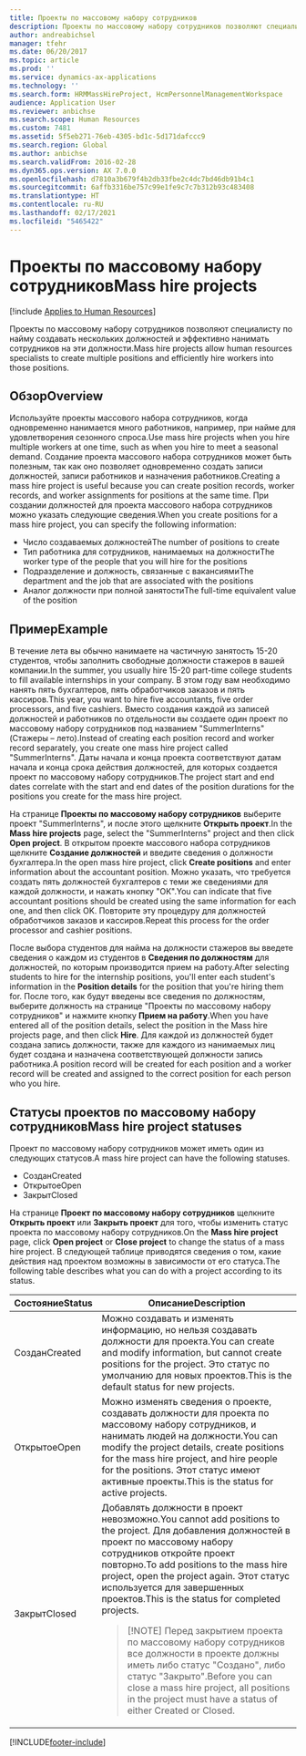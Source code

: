 ```yaml
---
title: Проекты по массовому набору сотрудников
description: Проекты по массовому набору сотрудников позволяют специалисту по найму создавать нескольких должностей и эффективно нанимать сотрудников на эти должности.
author: andreabichsel
manager: tfehr
ms.date: 06/20/2017
ms.topic: article
ms.prod: ''
ms.service: dynamics-ax-applications
ms.technology: ''
ms.search.form: HRMMassHireProject, HcmPersonnelManagementWorkspace
audience: Application User
ms.reviewer: anbichse
ms.search.scope: Human Resources
ms.custom: 7481
ms.assetid: 5f5eb271-76eb-4305-bd1c-5d171dafccc9
ms.search.region: Global
ms.author: anbichse
ms.search.validFrom: 2016-02-28
ms.dyn365.ops.version: AX 7.0.0
ms.openlocfilehash: d7810a3b679f4b2db33fbe2c4dc7bd46db91b4c1
ms.sourcegitcommit: 6affb3316be757c99e1fe9c7c7b312b93c483408
ms.translationtype: HT
ms.contentlocale: ru-RU
ms.lasthandoff: 02/17/2021
ms.locfileid: "5465422"
---
```

# <a name="mass-hire-projects"></a><span data-ttu-id="794ad-103">Проекты по массовому набору сотрудников</span><span class="sxs-lookup"><span data-stu-id="794ad-103">Mass hire projects</span></span>

[!include [Applies to Human Resources](../includes/applies-to-hr.md)]



<span data-ttu-id="794ad-104">Проекты по массовому набору сотрудников позволяют специалисту по найму создавать нескольких должностей и эффективно нанимать сотрудников на эти должности.</span><span class="sxs-lookup"><span data-stu-id="794ad-104">Mass hire projects allow human resources specialists to create multiple positions and efficiently hire workers into those positions.</span></span>

## <a name="overview"></a><span data-ttu-id="794ad-105">Обзор</span><span class="sxs-lookup"><span data-stu-id="794ad-105">Overview</span></span>

<span data-ttu-id="794ad-106">Используйте проекты массового набора сотрудников, когда одновременно нанимается много работников, например, при найме для удовлетворения сезонного спроса.</span><span class="sxs-lookup"><span data-stu-id="794ad-106">Use mass hire projects when you hire multiple workers at one time, such as when you hire to meet a seasonal demand.</span></span> <span data-ttu-id="794ad-107">Создание проекта массового набора сотрудников может быть полезным, так как оно позволяет одновременно создать записи должностей, записи работников и назначения работников.</span><span class="sxs-lookup"><span data-stu-id="794ad-107">Creating a mass hire project is useful because you can create position records, worker records, and worker assignments for positions at the same time.</span></span> <span data-ttu-id="794ad-108">При создании должностей для проекта массового набора сотрудников можно указать следующие сведения.</span><span class="sxs-lookup"><span data-stu-id="794ad-108">When you create positions for a mass hire project, you can specify the following information:</span></span>

- <span data-ttu-id="794ad-109">Число создаваемых должностей</span><span class="sxs-lookup"><span data-stu-id="794ad-109">The number of positions to create</span></span>
- <span data-ttu-id="794ad-110">Тип работника для сотрудников, нанимаемых на должности</span><span class="sxs-lookup"><span data-stu-id="794ad-110">The worker type of the people that you will hire for the positions</span></span>
- <span data-ttu-id="794ad-111">Подразделение и должность, связанные с вакансиями</span><span class="sxs-lookup"><span data-stu-id="794ad-111">The department and the job that are associated with the positions</span></span>
- <span data-ttu-id="794ad-112">Аналог должности при полной занятости</span><span class="sxs-lookup"><span data-stu-id="794ad-112">The full-time equivalent value of the position</span></span>

## <a name="example"></a><span data-ttu-id="794ad-113">Пример</span><span class="sxs-lookup"><span data-stu-id="794ad-113">Example</span></span>

<span data-ttu-id="794ad-114">В течение лета вы обычно нанимаете на частичную занятость 15-20 студентов, чтобы заполнить свободные должности стажеров в вашей компании.</span><span class="sxs-lookup"><span data-stu-id="794ad-114">In the summer, you usually hire 15-20 part-time college students to fill available internships in your company.</span></span> <span data-ttu-id="794ad-115">В этом году вам необходимо нанять пять бухгалтеров, пять обработчиков заказов и пять кассиров.</span><span class="sxs-lookup"><span data-stu-id="794ad-115">This year, you want to hire five accountants, five order processors, and five cashiers.</span></span> <span data-ttu-id="794ad-116">Вместо создания каждой из записей должностей и работников по отдельности вы создаете один проект по массовому набору сотрудников под названием "SummerInterns" (Стажеры – лето).</span><span class="sxs-lookup"><span data-stu-id="794ad-116">Instead of creating each position record and worker record separately, you create one mass hire project called "SummerInterns".</span></span> <span data-ttu-id="794ad-117">Даты начала и конца проекта соответствуют датам начала и конца срока действия должностей, для которых создается проект по массовому набору сотрудников.</span><span class="sxs-lookup"><span data-stu-id="794ad-117">The project start and end dates correlate with the start and end dates of the position durations for the positions you create for the mass hire project.</span></span>

<span data-ttu-id="794ad-118">На странице **Проекты по массовому набору сотрудников** выберите проект "SummerInterns", и после этого щелкните **Открыть проект**.</span><span class="sxs-lookup"><span data-stu-id="794ad-118">In the **Mass hire projects** page, select the "SummerInterns" project and then click **Open project**.</span></span> <span data-ttu-id="794ad-119">В открытом проекте массового набора сотрудников щелкните **Создание должностей** и введите сведения о должности бухгалтера.</span><span class="sxs-lookup"><span data-stu-id="794ad-119">In the open mass hire project, click **Create positions** and enter information about the accountant position.</span></span> <span data-ttu-id="794ad-120">Можно указать, что требуется создать пять должностей бухгалтеров с теми же сведениями для каждой должности, и нажать кнопку "ОК".</span><span class="sxs-lookup"><span data-stu-id="794ad-120">You can indicate that five accountant positions should be created using the same information for each one, and then click OK.</span></span> <span data-ttu-id="794ad-121">Повторите эту процедуру для должностей обработчиков заказов и кассиров.</span><span class="sxs-lookup"><span data-stu-id="794ad-121">Repeat this process for the order processor and cashier positions.</span></span>

<span data-ttu-id="794ad-122">После выбора студентов для найма на должности стажеров вы введете сведения о каждом из студентов в **Сведения по должностям** для должностей, по которым производится прием на работу.</span><span class="sxs-lookup"><span data-stu-id="794ad-122">After selecting students to hire for the internship positions, you'll enter each student's information in the **Position details** for the position that you're hiring them for.</span></span> <span data-ttu-id="794ad-123">После того, как будут введены все сведения по должностям, выберите должность на странице "Проекты по массовому набору сотрудников" и нажмите кнопку **Прием на работу**.</span><span class="sxs-lookup"><span data-stu-id="794ad-123">When you have entered all of the position details, select the position in the Mass hire projects page, and then click **Hire**.</span></span> <span data-ttu-id="794ad-124">Для каждой из должностей будет создана запись должности, также для каждого из нанимаемых лиц будет создана и назначена соответствующей должности запись работника.</span><span class="sxs-lookup"><span data-stu-id="794ad-124">A position record will be created for each position and a worker record will be created and assigned to the correct position for each person who you hire.</span></span>

## <a name="mass-hire-project-statuses"></a><span data-ttu-id="794ad-125">Статусы проектов по массовому набору сотрудников</span><span class="sxs-lookup"><span data-stu-id="794ad-125">Mass hire project statuses</span></span>

<span data-ttu-id="794ad-126">Проект по массовому набору сотрудников может иметь один из следующих статусов.</span><span class="sxs-lookup"><span data-stu-id="794ad-126">A mass hire project can have the following statuses.</span></span>

- <span data-ttu-id="794ad-127">Создан</span><span class="sxs-lookup"><span data-stu-id="794ad-127">Created</span></span>
- <span data-ttu-id="794ad-128">Открытое</span><span class="sxs-lookup"><span data-stu-id="794ad-128">Open</span></span>
- <span data-ttu-id="794ad-129">Закрыт</span><span class="sxs-lookup"><span data-stu-id="794ad-129">Closed</span></span>

<span data-ttu-id="794ad-130">На странице **Проект по массовому набору сотрудников** щелкните **Открыть проект** или **Закрыть проект** для того, чтобы изменить статус проекта по массовому набору сотрудников.</span><span class="sxs-lookup"><span data-stu-id="794ad-130">On the **Mass hire project** page, click **Open project** or **Close project** to change the status of a mass hire project.</span></span> <span data-ttu-id="794ad-131">В следующей таблице приводятся сведения о том, какие действия над проектом возможны в зависимости от его статуса.</span><span class="sxs-lookup"><span data-stu-id="794ad-131">The following table describes what you can do with a project according to its status.</span></span>

<table>
<thead>
<tr>
<th><span data-ttu-id="794ad-132">Состояние</span><span class="sxs-lookup"><span data-stu-id="794ad-132">Status</span></span></th>
<th><span data-ttu-id="794ad-133">Описание</span><span class="sxs-lookup"><span data-stu-id="794ad-133">Description</span></span></th>
</tr>
</thead>
<tbody>
<tr>
<td><span data-ttu-id="794ad-134">Создан</span><span class="sxs-lookup"><span data-stu-id="794ad-134">Created</span></span></td>
<td><span data-ttu-id="794ad-135">Можно создавать и изменять информацию, но нельзя создавать должности для проекта.</span><span class="sxs-lookup"><span data-stu-id="794ad-135">You can create and modify information, but cannot create positions for the project.</span></span> <span data-ttu-id="794ad-136">Это статус по умолчанию для новых проектов.</span><span class="sxs-lookup"><span data-stu-id="794ad-136">This is the default status for new projects.</span></span></td>
</tr>
<tr>
<td><span data-ttu-id="794ad-137">Открытое</span><span class="sxs-lookup"><span data-stu-id="794ad-137">Open</span></span></td>
<td><span data-ttu-id="794ad-138">Можно изменять сведения о проекте, создавать должности для проекта по массовому набору сотрудников, и нанимать людей на должности.</span><span class="sxs-lookup"><span data-stu-id="794ad-138">You can modify the project details, create positions for the mass hire project, and hire people for the positions.</span></span> <span data-ttu-id="794ad-139">Этот статус имеют активные проекты.</span><span class="sxs-lookup"><span data-stu-id="794ad-139">This is the status for active projects.</span></span></td>
</tr>
<tr>
<td><span data-ttu-id="794ad-140">Закрыт</span><span class="sxs-lookup"><span data-stu-id="794ad-140">Closed</span></span></td>
<td><span data-ttu-id="794ad-141">Добавлять должности в проект невозможно.</span><span class="sxs-lookup"><span data-stu-id="794ad-141">You cannot add positions to the project.</span></span> <span data-ttu-id="794ad-142">Для добавления должностей в проект по массовому набору сотрудников откройте проект повторно.</span><span class="sxs-lookup"><span data-stu-id="794ad-142">To add positions to the mass hire project, open the project again.</span></span> <span data-ttu-id="794ad-143">Этот статус используется для завершенных проектов.</span><span class="sxs-lookup"><span data-stu-id="794ad-143">This is the status for completed projects.</span></span>
<blockquote>[!NOTE] <span data-ttu-id="794ad-144">Перед закрытием проекта по массовому набору сотрудников все должности в проекте должны иметь либо статус "Создано", либо статус "Закрыто".</span><span class="sxs-lookup"><span data-stu-id="794ad-144">Before you can close a mass hire project, all positions in the project must have a status of either Created or Closed.</span></span></blockquote>
</td>
</tr>
</tbody>
</table>


[!INCLUDE[footer-include](../includes/footer-banner.md)]